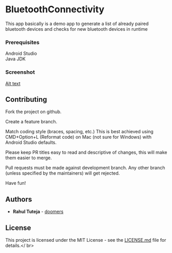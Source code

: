 # BluetoothConnectivity
This app basically is a demo app to generate a list of already paired bluetooth devices and checks for new bluetooth devices in runtime

### Prerequisites

Android Studio</br>
Java JDK</br>


### Screenshot

[Alt text](https://user-images.githubusercontent.com/22350239/32141540-2f9aff6e-bca9-11e7-9e87-fc1032aa9644.jpg "Main Screen")

## Contributing

Fork the project on github.

Create a feature branch.

Match coding style (braces, spacing, etc.) This is best achieved using CMD+Option+L (Reformat code) on Mac (not sure for Windows) with Android Studio defaults.

Please keep PR titles easy to read and descriptive of changes, this will make them easier to merge.

Pull requests must be made against development branch. Any other branch (unless specified by the maintainers) will get rejected.

Have fun!

## Authors
* **Rahul Tuteja**  - [doomers](https://github.com/doomers)



## License
This project is licensed under the MIT License - see the [LICENSE.md](LICENSE) file for details.</ br>
